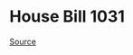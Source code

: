 # House Bill 1031

[Source](http://lawfilesext.leg.wa.gov/biennium/2023-24/Pdf/Bills/House%20Bills/1031.pdf)